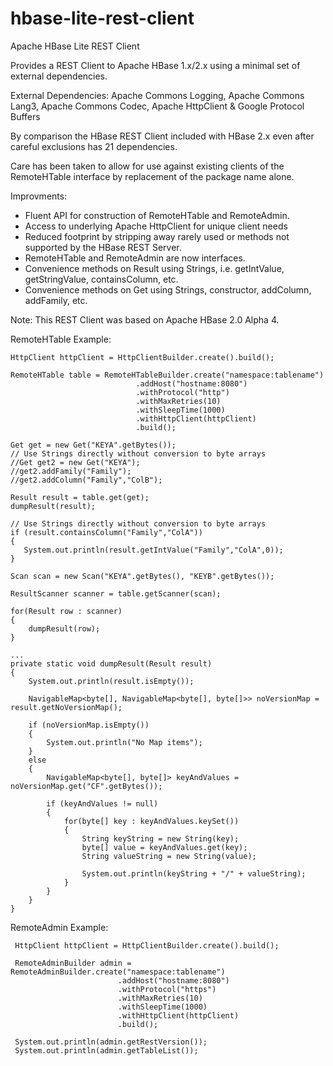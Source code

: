 # hbase-lite-rest-client
Apache HBase Lite REST Client 

Provides a REST Client to Apache HBase 1.x/2.x using a minimal set of external dependencies.

External Dependencies: Apache Commons Logging, Apache Commons Lang3, Apache Commons Codec, Apache HttpClient & Google Protocol Buffers

By comparison the HBase REST Client included with HBase 2.x even after careful exclusions has 21 dependencies.
 
Care has been taken to allow for use against existing clients of the RemoteHTable interface by replacement of the package name alone.  

Improvments:

   * Fluent API for construction of RemoteHTable and RemoteAdmin.
   * Access to underlying Apache HttpClient for unique client needs
   * Reduced footprint by stripping away rarely used or methods not supported by the HBase REST Server.
   * RemoteHTable and RemoteAdmin are now interfaces.
   * Convenience methods on Result using Strings, i.e. getIntValue, getStringValue, containsColumn, etc.
   * Convenience methods on Get using Strings, constructor, addColumn, addFamily, etc.
   

Note: This REST Client was based on Apache HBase 2.0 Alpha 4.
  
RemoteHTable Example:

```
HttpClient httpClient = HttpClientBuilder.create().build();
            
RemoteHTable table = RemoteHTableBuilder.create("namespace:tablename")
                            .addHost("hostname:8080")
                            .withProtocol("http")
                            .withMaxRetries(10)
                            .withSleepTime(1000)
                            .withHttpClient(httpClient)
                            .build();

Get get = new Get("KEYA".getBytes());
// Use Strings directly without conversion to byte arrays
//Get get2 = new Get("KEYA");
//get2.addFamily("Family");
//get2.addColumn("Family","ColB");
        
Result result = table.get(get);
dumpResult(result);

// Use Strings directly without conversion to byte arrays
if (result.containsColumn("Family","ColA")) 
{
   System.out.println(result.getIntValue("Family","ColA",0));
}

Scan scan = new Scan("KEYA".getBytes(), "KEYB".getBytes());
        
ResultScanner scanner = table.getScanner(scan);
        
for(Result row : scanner)
{
    dumpResult(row);
}

...
private static void dumpResult(Result result)
{
    System.out.println(result.isEmpty());

    NavigableMap<byte[], NavigableMap<byte[], byte[]>> noVersionMap = result.getNoVersionMap();
    
    if (noVersionMap.isEmpty())
    {
        System.out.println("No Map items");
    }
    else
    {
        NavigableMap<byte[], byte[]> keyAndValues = noVersionMap.get("CF".getBytes());
        
        if (keyAndValues != null)
        {
            for(byte[] key : keyAndValues.keySet())
            {
                String keyString = new String(key);
                byte[] value = keyAndValues.get(key);
                String valueString = new String(value);
                
                System.out.println(keyString + "/" + valueString);
            }
        }
    }
}
```

RemoteAdmin Example:

```
 HttpClient httpClient = HttpClientBuilder.create().build();
            
 RemoteAdminBuilder admin = RemoteAdminBuilder.create("namespace:tablename")
                        .addHost("hostname:8080")
                        .withProtocol("https")
                        .withMaxRetries(10)
                        .withSleepTime(1000)
                        .withHttpClient(httpClient)
                        .build();

 System.out.println(admin.getRestVersion());
 System.out.println(admin.getTableList());                      
```
